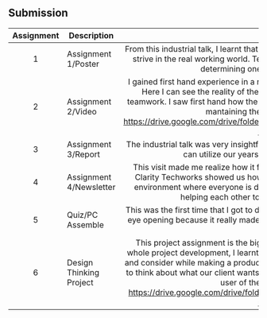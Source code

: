 ## Submission
| Assignment | Description  | Reflection |
| :-----: |  ------ | :-----: | 
| 1 | Assignment 1/Poster | From this industrial talk, I learnt that theoritical excelness is not enoug if you want to strive in the real working world. Teamwork and communication is a key factor in determining one's value in a working place. | 
| 2 | Assignment 2/Video | I gained first hand experience in a real working place, that is the UTM Digital itself. Here I can see the reality of the values that I got from the first industry talk: teamwork. I saw first hand how the employees at UTM Digital work hand in hand in mantaining the entire digital side of UTM https://drive.google.com/drive/folders/1mvdIr2ND6KDVXZv7Soc6UHQ7nUhDoaTA?usp=sharing | 
| 3 | Assignment 3/Report | The industrial talk was very insightful and interesting as it gave us ideas on how we can utilize our years at the school of computing here | 
| 4 | Assignment 4/Newsletter | This visit made me realize how it feels like to be able to succeed in the IT world. Clarity Techworks showed us how it feels like to work in a healthy professional environment where everyone is doing their job with their utmost potential while helping each other to learn to achieve greater heights. |
| 5 | Quiz/PC Assemble | This was the first time that I got to disassemble a real PC. This experience was very eye opening because it really made me be able to visualize all of the functions of a PC.  |
| 6 | Design Thinking Project | This project assignment is the biggest assignment of the semester. During the whole project development, I learnt that there are a lot of things to put into account and consider while making a product. In our case, a food oreding app, we don't only to think about what our client wants, but we also have to take into account what the user of the apps will need. Video https://drive.google.com/drive/folders/1XZ7q_m9VGeYJ_lQzetsws1TDdIcyaAQb?usp=sharing |
